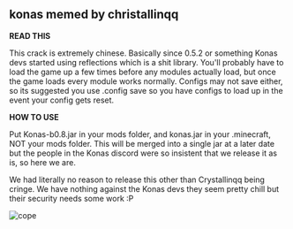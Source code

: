 ## konas memed by christallinqq

**READ THIS**

This crack is extremely chinese. Basically since 0.5.2 or something Konas devs started using reflections which is a shit library.
You'll probably have to load the game up a few times before any modules actually load, but once the game loads every module works normally.
Configs may not save either, so its suggested you use .config save <name> so you have configs to load up in the event your config gets reset.

**HOW TO USE**

Put Konas-b0.8.jar in your mods folder, and konas.jar in your .minecraft, NOT your mods folder.
This will be merged into a single jar at a later date but the people in the Konas discord were so insistent that we release it as is, so here we are.

We had literally no reason to release this other than Crystallinqq being cringe.
We have nothing against the Konas devs they seem pretty chill but their security needs some work :P

![cope](https://cdn.discordapp.com/attachments/810380169109045278/812539718482001920/unknown.png)
